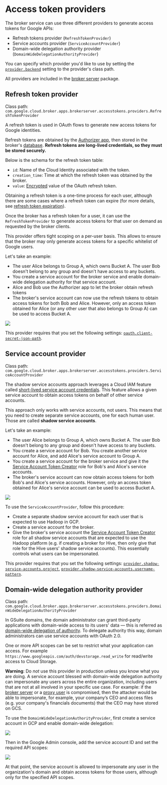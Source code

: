 # Access token providers

The broker service can use three different providers to generate access tokens for Google APIs:

- Refresh tokens provider (`RefreshTokenProvider`)
- Service accounts provider (`ServiceAccountProvider`)
- Domain-wide delegation authority provider (`DomainWideDelegationAuthorityProvider`)

You can specify which provider you'd like to use by setting the [`provider.backend`](settings.md#provider.backend) setting to the provider's class path.

All providers are included in the [broker server](broker-server.md) package.

## Refresh token provider

Class path: `com.google.cloud.broker.apps.brokerserver.accesstokens.providers.RefreshTokenProvider`

A refresh token is used in OAuth flows to generate new access tokens for Google identities.

Refresh tokens are obtained by the [Authorizer app](authorizer.md), then stored in the broker's [database](database.md).
**Refresh tokens are long-lived credentials, so they must be stored securely.**

Below is the schema for the refresh token table:

- `id`: Name of the Cloud Identity associated with the token.
- `creation_time`: Time at which the refresh token was obtained by the broker.
- `value`: [Encrypted](encryption.md) value of the OAuth refresh token.

Obtaining a refresh token is a one-time process for each user, although there are some cases where a refresh token can
expire (for more details, see [refresh token expiration](https://developers.google.com/identity/protocols/OAuth2#expiration)).

Once the broker has a refresh token for a user, it can use the `RefreshTokenProvider` to generate access tokens for that user
on demand as requested by the broker clients.

This provider offers tight scoping on a per-user basis. This allows to ensure that the broker may only generate access tokens
for a specific whitelist of Google users.

Let's take an example:

- The user Alice belongs to Group A, which owns Bucket A. The user Bob doesn't belong to any group and doesn't have access to any buckets.
- You create a service account for the broker service and enable domain-wide delegation authority for that service account.
- Alice and Bob use the Authorizer app to let the broker obtain refresh tokens
- The broker's service account can now use the refresh tokens to obtain access tokens for both Bob and Alice. However, only an access token obtained for Alice (or any other user that also belongs to Group A) can be used to access Bucket A.

<img src="../img/access-example-users.svg">

This provider requires that you set the following settings: [`oauth.client-secret-json-path`](settings.md#oauth.client-secret-json-path).

## Service account provider

Class path: `com.google.cloud.broker.apps.brokerserver.accesstokens.providers.ServiceAccountProvider`

The shadow service accounts approach leverages a Cloud IAM feature called [short-lived service account credentials](https://cloud.google.com/iam/docs/creating-short-lived-service-account-credentials).
This feature allows a given service account to obtain access tokens on behalf of other service accounts.

This approach only works with service accounts, not users. This means that you need to create separate service accounts, one for
each human user. Those are called **shadow service accounts**.

Let's take an example:

- The user Alice belongs to Group A, which owns Bucket A. The user Bob doesn't belong to any group and doesn't have access to any buckets.
- You create a service account for Bob. You create another service account for Alice, and add Alice's service account to Group A.
- You create a service account for the broker service and give it the [Service Account Token Creator](https://cloud.google.com/iam/docs/service-accounts#the_service_account_token_creator_role)
  role for Bob's and Alice's service accounts.
- The broker's service account can now obtain access tokens for both Bob's and Alice's service accounts. However, only an access
  token obtained for Alice's service account can be used to access Bucket A.

<img src="../img/access-example-service-accounts.svg">

To use the `ServiceAccountProvider`, follow this procedure:

- Create a separate shadow service account for each user that is expected to use Hadoop in GCP.
- Create a service account for the broker.
- Give the broker's service account the [Service Account Token Creator](https://cloud.google.com/iam/docs/service-accounts#the_service_account_token_creator_role)
  role for all shadow service accounts that are expected to use the Hadoop platform (e.g. if creating a broker for Hive,
  then only give that role for the Hive users' shadow service accounts). This essentially controls what users can be impersonated.

This provider requires that you set the following settings: [`provider.shadow-service-accounts.project`](settings.md#provider.shadow-service-accounts.project),
[`provider.shadow-service-accounts.username-pattern`](settings.md#provider.shadow-service-accounts.username-pattern).

## Domain-wide delegation authority provider

Class path: `com.google.cloud.broker.apps.brokerserver.accesstokens.providers.DomainWideDelegationAuthorityProvider`

In GSuite domains, the domain administrator can grant third-party applications with domain-wide access to its users' data — this is
referred as [domain-wide delegation of authority](https://developers.google.com/admin-sdk/directory/v1/guides/delegation). To delegate
authority this way, domain administrators can use service accounts with OAuth 2.0.

One or more API scopes can be set to restrict what your application can access. For example `https://www.googleapis.com/auth/devstorage.read_write` for read/write access
to Cloud Storage.

**Warning**: Do _not_ use this provider in production unless you know what you are doing.
A service account blessed with domain-wide delegation authority can impersonate any users across the entire organization,
including users that are not at all involved in your specific use case. For example: if the [broker server](broker-server.md) or a
[proxy user](authentication.md#proxy-user-impersonation) is compromised, then the attacker would be able to impersonate,
for example, your company’s CEO and access files (e.g. your company's financials documents) that the CEO may have stored on GCS.

To use the `DomainWideDelegationAuthorityProvider`, first create a service account in GCP and enable domain-wide delegation:

<img src="../img/dwd-service-accounts-screen.png">

Then in the Google Admin console, add the service account ID and set the required API scopes:

<img src="../img/dwd-admin-screen.png">

At that point, the service account is allowed to impersonate any user in the organization's domain and obtain access tokens for those users, although only for the specified API scopes.
